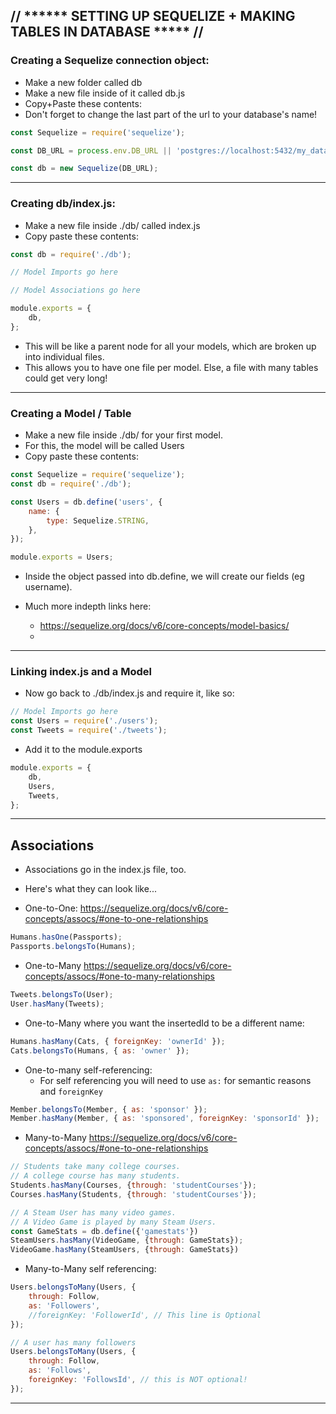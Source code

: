 ## // **\*\***\*\***\*\*** SETTING UP SEQUELIZE + MAKING TABLES IN DATABASE **\*\***\***\*\*** //

### Creating a Sequelize connection object:

- Make a new folder called db
- Make a new file inside of it called db.js
- Copy+Paste these contents:
- Don't forget to change the last part of the url to your database's name!

```js
const Sequelize = require('sequelize');

const DB_URL = process.env.DB_URL || 'postgres://localhost:5432/my_database';

const db = new Sequelize(DB_URL);
```

---

### Creating db/index.js:

- Make a new file inside ./db/ called index.js
- Copy paste these contents:

```js
const db = require('./db');

// Model Imports go here

// Model Associations go here

module.exports = {
	db,
};
```

- This will be like a parent node for all your models, which are broken up into individual files.
- This allows you to have one file per model. Else, a file with many tables could get very long!

---

### Creating a Model / Table

- Make a new file inside ./db/ for your first model.
- For this, the model will be called Users
- Copy paste these contents:

```js
const Sequelize = require('sequelize');
const db = require('./db');

const Users = db.define('users', {
	name: {
		type: Sequelize.STRING,
	},
});

module.exports = Users;
```

- Inside the object passed into db.define, we will create our fields (eg username).

- Much more indepth links here:
  - https://sequelize.org/docs/v6/core-concepts/model-basics/
  -

---

### Linking index.js and a Model

- Now go back to ./db/index.js and require it, like so:

```js
// Model Imports go here
const Users = require('./users');
const Tweets = require('./tweets');
```

- Add it to the module.exports

```js
module.exports = {
	db,
	Users,
	Tweets,
};
```

---

## Associations

- Associations go in the index.js file, too.
- Here's what they can look like...

- One-to-One:
  https://sequelize.org/docs/v6/core-concepts/assocs/#one-to-one-relationships

```js
Humans.hasOne(Passports);
Passports.belongsTo(Humans);
```

- One-to-Many
  https://sequelize.org/docs/v6/core-concepts/assocs/#one-to-many-relationships

```js
Tweets.belongsTo(User);
User.hasMany(Tweets);
```

- One-to-Many where you want the insertedId to be a different name:

```js
Humans.hasMany(Cats, { foreignKey: 'ownerId' });
Cats.belongsTo(Humans, { as: 'owner' });
```

- One-to-many self-referencing:
  - For self referencing you will need to use `as:` for semantic reasons and `foreignKey`

```js
Member.belongsTo(Member, { as: 'sponsor' });
Member.hasMany(Member, { as: 'sponsored', foreignKey: 'sponsorId' });
```

- Many-to-Many
  https://sequelize.org/docs/v6/core-concepts/assocs/#one-to-one-relationships

```js
// Students take many college courses.
// A college course has many students.
Students.hasMany(Courses, {through: 'studentCourses'});
Courses.hasMany(Students, {through: 'studentCourses'});

// A Steam User has many video games.
// A Video Game is played by many Steam Users.
const GameStats = db.define({'gamestats'})
SteamUsers.hasMany(VideoGame, {through: GameStats});
VideoGame.hasMany(SteamUsers, {through: GameStats})
```

- Many-to-Many self referencing:

```js
Users.belongsToMany(Users, {
	through: Follow,
	as: 'Followers',
	//foreignKey: 'FollowerId', // This line is Optional
});

// A user has many followers
Users.belongsToMany(Users, {
	through: Follow,
	as: 'Follows',
	foreignKey: 'FollowsId', // this is NOT optional!
});
```

---
